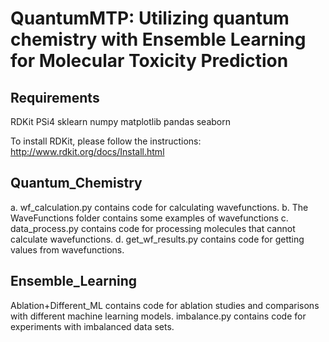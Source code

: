 # QuantumMTP: Utilizing quantum chemistry with Ensemble Learning for Molecular Toxicity Prediction

## Requirements
RDKit
PSi4
sklearn
numpy
matplotlib
pandas
seaborn

To install RDKit, please follow the instructions: http://www.rdkit.org/docs/Install.html

## Quantum_Chemistry 

a. wf_calculation.py contains code for calculating wavefunctions.
b. The WaveFunctions folder contains some examples of wavefunctions
c. data_process.py contains code for processing molecules that cannot calculate wavefunctions.
d. get_wf_results.py contains code for getting values from wavefunctions.

## Ensemble_Learning
Ablation+Different_ML contains code for ablation studies and comparisons with different machine learning models.
imbalance.py contains code for experiments with imbalanced data sets.
